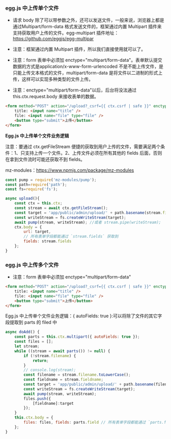 ### egg.js 中上传单个文件

- 请求 body 除了可以带参数之外，还可以发送文件，一般来说，浏览器上都是通过Multipart/form-data 格式发送文件的，框架通过内置 Multipart 插件来支持获取用户上传的文件。egg-multipart 插件地址：https://github.com/eggjs/egg-multipar

- 注意：框架通过内置 Multipart 插件，所以我们直接使用就可以了。

- 注意：form 表单中必须加 enctype="multipart/form-data"。表单默认提交数据的方式是application/x-www-form-urlencoded 不是不能上传文件，是只能上传文本格式的文件，multipart/form-data 是将文件以二进制的形式上传，这样可以实现多种类型的文件上传。

- 注意：enctype="multipart/form-data"以后，后台将没法通过 this.ctx.request.body
来接收表单的数据。

```html
<form method="POST" action="/upload?_csrf={{ ctx.csrf | safe }}" enctype="multipart/form-data">
    title: <input name="title" />
    file: <input name="file" type="file" />
    <button type="submit">上传</button>
</form>
```

**Egg.js 中上传单个文件业务逻辑**

注意：要通过 ctx.getFileStream 便捷的获取到用户上传的文件，需要满足两个条件：1、只支持上传一个文件。2、上传文件必须在所有其他的 fields 后面，否则在拿到文件流时可能还获取不到 fields。

mz-modules：https://www.npmjs.com/package/mz-modules

```js
const pump = require('mz-modules/pump');
const path=require('path');
const fs=require('fs');

async upload(){
    const ctx = this.ctx;
    const stream = await ctx.getFileStream();
    const target = 'app/public/admin/upload/' + path.basename(stream.filename);
    const writeStream = fs.createWriteStream(target);
    await pump(stream, writeStream); //或者 stream.pipe(writeStream);
    ctx.body = {
        url: target,
        // 所有表单字段都能通过 `stream.fields` 获取到
        fields: stream.fields
    };
}
```

### egg.js 中上传多个文件

- 注意：form 表单中必须加 enctype="multipart/form-data"

```html
<form method="POST" action="/upload?_csrf={{ ctx.csrf | safe }}" enctype="multipart/form-data">
    title: <input name="title" />
    file: <input name="file" type="file" />
    <button type="submit">上传</button>
</form>
```

Egg.js 中上传单个文件业务逻辑：{ autoFields: true }:可以将除了文件的其它字段提取到 parts 的 filed 中

```js
async doAdd() {
    const parts = this.ctx.multipart({ autoFields: true });
    const files = [];
    let stream;
    while ((stream = await parts()) != null) {
        if (!stream.filename) {
            return;
        }
        // console.log(stream);
        const filename = stream.filename.toLowerCase();
        const fieldname = stream.fieldname;
        const target = 'app/public/admin/upload/' + path.basename(filename);
        const writeStream = fs.createWriteStream(target);
        await pump(stream, writeStream);
        files.push({
            [fieldname]:target
        });
    }
    this.ctx.body = {
        files: files, fields: parts.field // 所有表单字段都能通过 `parts.fields` 获取到
    };
}
```